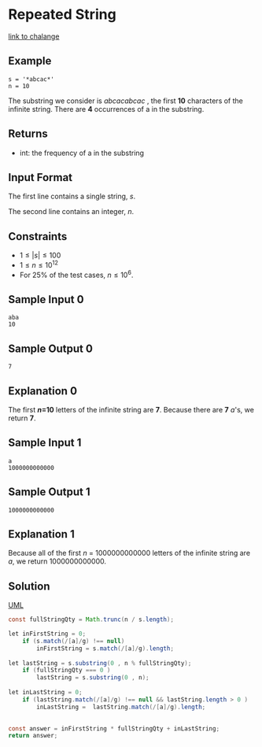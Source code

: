 # Repeated String
[link to chalange](https://www.hackerrank.com/challenges/repeated-string?isFullScreen=true&h_l=interview&playlist_slugs%5B%5D=interview-preparation-kit&playlist_slugs%5B%5D=warmup)

## Example
    s = '*abcac*'
    n = 10

The substring we consider is *abcacabcac* , the first **10** characters of the infinite string. There are **4** occurrences of a in the substring.


## Returns 
* int: the frequency of a in the substring

## Input Format
The first line contains a single string, *s*.

The second line contains an integer, *n*.

## Constraints
* $1\leq |s|\leq 100$
* $1\leq n\leq 10^{12}$
* For 25% of the test cases, $n\leq 10^{6}$.
  
## Sample Input 0
    aba
    10
## Sample Output 0
    7

## Explanation 0
The first ***n*=10** letters of the infinite string are **7**. Because there are  **7** *a*'s, we return **7**.

## Sample Input 1

    a
    1000000000000

## Sample Output 1
    1000000000000

## Explanation 1

Because all of the first *n* = 1000000000000 letters of the infinite string are *a*, we return 1000000000000.

## Solution

[UML](./Assets/Repeated%20String%202.pdf)

``` java script
const fullStringQty = Math.trunc(n / s.length);

let inFirstString = 0;
    if (s.match(/[a]/g) !== null) 
        inFirstString = s.match(/[a]/g).length;
    
let lastString = s.substring(0 , n % fullStringQty);
    if (fullStringQty === 0 ) 
        lastString = s.substring(0 , n);
    
let inLastString = 0; 
    if (lastString.match(/[a]/g) !== null && lastString.length > 0 ) 
        inLastString =  lastString.match(/[a]/g).length;

    
const answer = inFirstString * fullStringQty + inLastString;
return answer;

```

